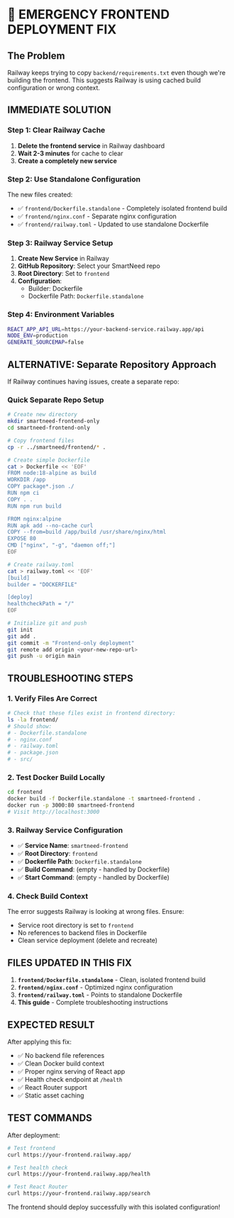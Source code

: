 # 🚨 EMERGENCY FRONTEND DEPLOYMENT FIX

## The Problem
Railway keeps trying to copy `backend/requirements.txt` even though we're building the frontend. This suggests Railway is using cached build configuration or wrong context.

## IMMEDIATE SOLUTION 

### Step 1: Clear Railway Cache
1. **Delete the frontend service** in Railway dashboard
2. **Wait 2-3 minutes** for cache to clear
3. **Create a completely new service**

### Step 2: Use Standalone Configuration
The new files created:
- ✅ `frontend/Dockerfile.standalone` - Completely isolated frontend build
- ✅ `frontend/nginx.conf` - Separate nginx configuration  
- ✅ `frontend/railway.toml` - Updated to use standalone Dockerfile

### Step 3: Railway Service Setup
1. **Create New Service** in Railway
2. **GitHub Repository**: Select your SmartNeed repo
3. **Root Directory**: Set to `frontend`
4. **Configuration**:
   - Builder: Dockerfile
   - Dockerfile Path: `Dockerfile.standalone`

### Step 4: Environment Variables
```bash
REACT_APP_API_URL=https://your-backend-service.railway.app/api
NODE_ENV=production
GENERATE_SOURCEMAP=false
```

## ALTERNATIVE: Separate Repository Approach

If Railway continues having issues, create a separate repo:

### Quick Separate Repo Setup
```bash
# Create new directory
mkdir smartneed-frontend-only
cd smartneed-frontend-only

# Copy frontend files
cp -r ../smartneed/frontend/* .

# Create simple Dockerfile
cat > Dockerfile << 'EOF'
FROM node:18-alpine as build
WORKDIR /app
COPY package*.json ./
RUN npm ci
COPY . .
RUN npm run build

FROM nginx:alpine
RUN apk add --no-cache curl
COPY --from=build /app/build /usr/share/nginx/html
EXPOSE 80
CMD ["nginx", "-g", "daemon off;"]
EOF

# Create railway.toml
cat > railway.toml << 'EOF'
[build]
builder = "DOCKERFILE"

[deploy]
healthcheckPath = "/"
EOF

# Initialize git and push
git init
git add .
git commit -m "Frontend-only deployment"
git remote add origin <your-new-repo-url>
git push -u origin main
```

## TROUBLESHOOTING STEPS

### 1. Verify Files Are Correct
```bash
# Check that these files exist in frontend directory:
ls -la frontend/
# Should show:
# - Dockerfile.standalone
# - nginx.conf  
# - railway.toml
# - package.json
# - src/
```

### 2. Test Docker Build Locally
```bash
cd frontend
docker build -f Dockerfile.standalone -t smartneed-frontend .
docker run -p 3000:80 smartneed-frontend
# Visit http://localhost:3000
```

### 3. Railway Service Configuration
- ✅ **Service Name**: `smartneed-frontend`
- ✅ **Root Directory**: `frontend`
- ✅ **Dockerfile Path**: `Dockerfile.standalone`
- ✅ **Build Command**: (empty - handled by Dockerfile)
- ✅ **Start Command**: (empty - handled by Dockerfile)

### 4. Check Build Context
The error suggests Railway is looking at wrong files. Ensure:
- Service root directory is set to `frontend`
- No references to backend files in Dockerfile
- Clean service deployment (delete and recreate)

## FILES UPDATED IN THIS FIX

1. **`frontend/Dockerfile.standalone`** - Clean, isolated frontend build
2. **`frontend/nginx.conf`** - Optimized nginx configuration
3. **`frontend/railway.toml`** - Points to standalone Dockerfile
4. **This guide** - Complete troubleshooting instructions

## EXPECTED RESULT

After applying this fix:
- ✅ No backend file references
- ✅ Clean Docker build context
- ✅ Proper nginx serving of React app
- ✅ Health check endpoint at `/health`
- ✅ React Router support
- ✅ Static asset caching

## TEST COMMANDS

After deployment:
```bash
# Test frontend
curl https://your-frontend.railway.app/

# Test health check
curl https://your-frontend.railway.app/health

# Test React Router
curl https://your-frontend.railway.app/search
```

The frontend should deploy successfully with this isolated configuration!
